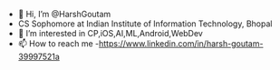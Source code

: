 - 👋 Hi, I’m @HarshGoutam
- CS Sophomore at Indian Institute of Information Technology, Bhopal
- 👀 I’m interested in CP,iOS,AI,ML,Android,WebDev
- 📫 How to reach me -https://www.linkedin.com/in/harsh-goutam-39997521a

<!---
HarshGoutam/HarshGoutam is a ✨ special ✨ repository because its `README.md` (this file) appears on your GitHub profile.
You can click the Preview link to take a look at your changes.
--->
